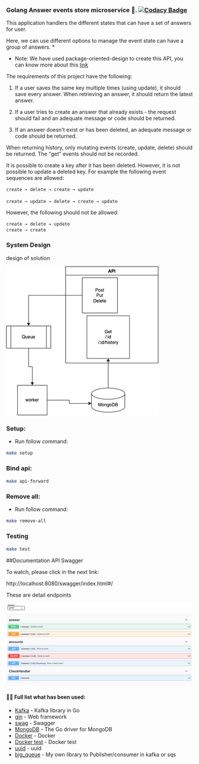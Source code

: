### Golang Answer events store microservice  👋. [![Codacy Badge](https://app.codacy.com/project/badge/Grade/a506190833f74c0ba5a57db438022e9f)](https://www.codacy.com/gh/patriciabonaldy/answer-events-store/dashboard?utm_source=github.com&amp;utm_medium=referral&amp;utm_content=patriciabonaldy/answer-events-store&amp;utm_campaign=Badge_Grade)
This application handlers the different states that can have a set of answers for user.

Here, we can use different options to manage the event state can have a group of answers.
* 
* Note: We have used package-oriented-design to create this API, you can know more about this
  [link](https://www.ardanlabs.com/blog/2017/02/package-oriented-design.html)

The requirements of this project have the following:

1. If a user saves the same key multiple times (using update), it should save every answer. When retrieving an answer, it should return the latest answer.

2. If a user tries to create an answer that already exists - the request should fail and an adequate message or code should be returned.

3. If an answer doesn't exist or has been deleted, an adequate message or code should be returned.

When returning history, only mutating events (create, update, delete) should be returned. The "get" events should not be recorded.

It is possible to create a key after it has been deleted. However, it is not possible to update a deleted key. For example the following event sequences are allowed:

    create → delete → create → update

    create → update → delete → create → update

However, the following should not be allowed:

    create → delete → update
    create → create


### System Design

 design of solution 


![diagram](cmd/docs/diagram.png)



### Setup:

- Run follow command:

~~~bash
make setup
~~~

### Bind api:

~~~bash
make api-forward
~~~

### Remove all:

- Run follow command:

~~~bash
make remove-all
~~~

### Testing

~~~bash
make test
~~~

##Documentation API Swagger

To watch, please click in the next link:

http://localhost:8080/swagger/index.html#/

These are detail endpoints

![diagram](cmd/docs/img.png)


#### 👨‍💻 Full list what has been used:
* [Kafka](https://github.com/segmentio/kafka-go) - Kafka library in Go
* [gin](https://github.com/gin-gonic/gin) - Web framework
* [swag](https://github.com/swaggo/swag) - Swagger
* [MongoDB](https://github.com/mongodb/mongo-go-driver) - The Go driver for MongoDB
* [Docker](https://www.docker.com/) - Docker
* [Docker test](https://github.com/ory/dockertest/) - Docker test
* [uuid](https://github.com/google/uuid/) - uuid
* [big_queue](https://github.com/patriciabonaldy/big_queue/) - My own library to Publisher/consumer in kafka or sqs
